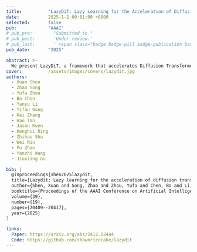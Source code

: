```yaml
---
title:          "LazyDiT: Lazy Learning for the Acceleration of Diffusion Transformers"
date:           2025-1-2 00:01:00 +0800
selected:       false
pub:            "AAAI"
# pub_pre:        "Submitted to "
# pub_post:       'Under review.'
# pub_last:       ' <span class="badge badge-pill badge-publication badge-success">Spotlight</span>'
pub_date:       "2025"

abstract: >-
  We present LazyDiT, a framework that accelerates Diffusion Transformers by reusing computations from previous steps and dynamically skipping redundancies, achieving superior performance over existing methods like DDIM across multiple models and devices.
cover:          /assets/images/covers/lazydit.jpg
authors:
  - Xuan Shen
  - Zhao Song
  - Yufa Zhou
  - Bo Chen 
  - Yanyu Li
  - Yifan Gong
  - Kai Zhang
  - Hao Tan
  - Jason Kuen
  - Henghui Ding
  - Zhihao Shu
  - Wei Niu
  - Pu Zhao
  - Yanzhi Wang
  - Jiuxiang Gu

bib: |
  @inproceedings{shen2025lazydit,
  title={Lazydit: Lazy learning for the acceleration of diffusion transformers},
  author={Shen, Xuan and Song, Zhao and Zhou, Yufa and Chen, Bo and Li, Yanyu and Gong, Yifan and Zhang, Kai and Tan, Hao and Kuen, Jason and Ding, Henghui and others},
  booktitle={Proceedings of the AAAI Conference on Artificial Intelligence},
  volume={39},
  number={19},
  pages={20409--20417},
  year={2025}
}

links:
  Paper: https://arxiv.org/abs/2412.12444
  Code: https://github.com/shawnricecake/lazydit
---
```

